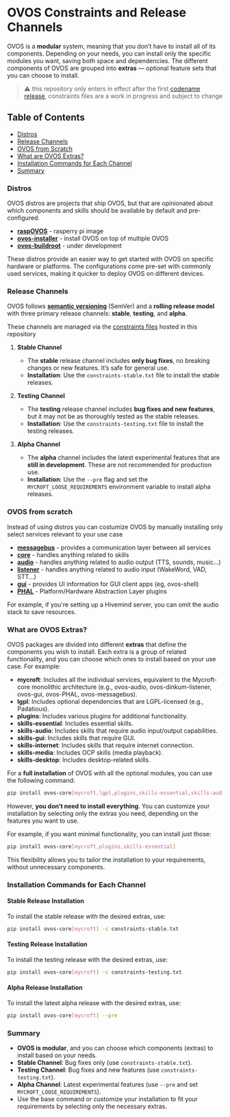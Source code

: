 # OVOS Constraints and Release Channels

OVOS is a **modular** system, meaning that you don’t have to install all of its components. Depending on your needs, you can install only the specific modules you want, saving both space and dependencies. The different components of OVOS are grouped into **extras** — optional feature sets that you can choose to install.

> ⚠️ this repository only enters in effect after the first [codename release](https://github.com/OpenVoiceOS/ovos-releases/issues/5), constraints files are a work in progress and subject to change

## Table of Contents

- [Distros](#distros)
- [Release Channels](#release-channels)
- [OVOS from Scratch](#ovos-from-scratch)
- [What are OVOS Extras?](#what-are-ovos-extras)
- [Installation Commands for Each Channel](#installation-commands-for-each-channel)
- [Summary](#summary)

### Distros

OVOS distros are projects that ship OVOS, but that are opinionated about which components and skills should be available by default and pre-configured.

- [**raspOVOS**](https://github.com/OpenVoiceOS/raspOVOS) - rasperry pi image
- [**ovos-installer**](https://github.com/OpenVoiceOS/ovos-installer) - install OVOS on top of multiple OVOS
- [**ovos-buildroot**](https://github.com/OpenVoiceOS/ovos-buildroot) - under development

These distros provide an easier way to get started with OVOS on specific hardware or platforms. The configurations come pre-set with commonly used services, making it quicker to deploy OVOS on different devices.

### Release Channels

OVOS follows [**semantic versioning**](https://semver.org/) (SemVer) and a **rolling release model** with three primary release channels: **stable**, **testing**, and **alpha**.

These channels are managed via the [constraints files](https://pip.pypa.io/en/stable/user_guide/#constraints-files) hosted in this repository

1. **Stable Channel**
   - The **stable** release channel includes **only bug fixes**, no breaking changes or new features. It’s safe for general use.
   - **Installation**: Use the `constraints-stable.txt` file to install the stable releases.

2. **Testing Channel**
   - The **testing** release channel includes **bug fixes and new features**, but it may not be as thoroughly tested as the stable releases.
   - **Installation**: Use the `constraints-testing.txt` file to install the testing releases.

3. **Alpha Channel**
   - The **alpha** channel includes the latest experimental features that are **still in development**. These are not recommended for production use.
   - **Installation**: Use the `--pre` flag and set the `MYCROFT_LOOSE_REQUIREMENTS` environment variable to install alpha releases.

### OVOS from scratch

Instead of using distros you can costumize OVOS by manually installing only select services relevant to your use case

- **[messagebus](https://github.com/OpenVoiceOS/ovos-messagebus)** - provides a communication layer between all services
- **[core](https://github.com/OpenVoiceOS/ovos-core)** - handles anything related to skills
- **[audio](https://github.com/OpenVoiceOS/ovos-audio)** - handles anything related to audio output (TTS, sounds, music...)
- **[listener](https://github.com/OpenVoiceOS/ovos-dinkum-listener)** - handles anything related to audio input (WakeWord, VAD, STT...)
- **[gui](https://github.com/OpenVoiceOS/ovos-gui)** - provides UI information for GUI client apps (eg, ovos-shell)
- **[PHAL](https://github.com/OpenVoiceOS/ovos-PHAL)** - Platform/Hardware Abstraction Layer plugins

For example, if you're setting up a Hivemind server, you can omit the audio stack to save resources.


### What are OVOS Extras?

OVOS packages are divided into different **extras** that define the components you wish to install. Each extra is a group of related functionality, and you can choose which ones to install based on your use case. For example:

- **mycroft**: Includes all the individual services, equivalent to the Mycroft-core monolithic architecture (e.g., ovos-audio, ovos-dinkum-listener, ovos-gui, ovos-PHAL, ovos-messagebus).
- **lgpl**: Includes optional dependencies that are LGPL-licensed (e.g., Padatious).
- **plugins**: Includes various plugins for additional functionality.
- **skills-essential**: Includes essential skills.
- **skills-audio**: Includes skills that require audio input/output capabilities.
- **skills-gui**: Includes skills that require GUI.
- **skills-internet**: Includes skills that require internet connection.
- **skills-media**: Includes OCP skills (media playback).
- **skills-desktop**: Includes desktop-related skills.

For a **full installation** of OVOS with all the optional modules, you can use the following command:

```bash
pip install ovos-core[mycroft,lgpl,plugins,skills-essential,skills-audio,skills-gui,skills-internet,skills-media,skills-desktop]
```

However, **you don’t need to install everything**. You can customize your installation by selecting only the extras you need, depending on the features you want to use.

For example, if you want minimal functionality, you can install just those:

```bash
pip install ovos-core[mycroft,plugins,skills-essential]
```

This flexibility allows you to tailor the installation to your requirements, without unnecessary components.


### Installation Commands for Each Channel

#### Stable Release Installation

To install the stable release with the desired extras, use:

```bash
pip install ovos-core[mycroft] -c constraints-stable.txt
```

#### Testing Release Installation

To install the testing release with the desired extras, use:

```bash
pip install ovos-core[mycroft] -c constraints-testing.txt
```

#### Alpha Release Installation

To install the latest alpha release with the desired extras, use:

```bash
pip install ovos-core[mycroft] --pre
```

### Summary

- **OVOS is modular**, and you can choose which components (extras) to install based on your needs.
- **Stable Channel**: Bug fixes only (use `constraints-stable.txt`).
- **Testing Channel**: Bug fixes and new features (use `constraints-testing.txt`).
- **Alpha Channel**: Latest experimental features (use `--pre` and set `MYCROFT_LOOSE_REQUIREMENTS`).
- Use the base command or customize your installation to fit your requirements by selecting only the necessary extras.
